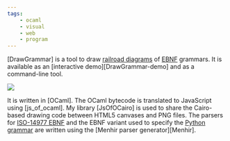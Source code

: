 ```yaml
---
tags:
    - ocaml
    - visual
    - web
    - program
---
```

[DrawGrammar] is a tool to draw [railroad diagrams] of [EBNF] grammars.
It is available as an [interactive demo][DrawGrammar-demo] and as a command-line tool.

[railroad diagrams]: https://en.wikipedia.org/wiki/Syntax_diagram
[EBNF]: https://en.wikipedia.org/wiki/Extended_Backus%E2%80%93Naur_form

<div class="text-center">
<img class="img-fluid" src="https://jacquev6.github.io/DrawGrammar/logo.png">
</div>

It is written in [OCaml].
The OCaml bytecode is translated to JavaScript using [js_of_ocaml].
My library [JsOfOCairo] is used to share the Cairo-based drawing code between HTML5 canvases and PNG files.
The parsers for [ISO-14977 EBNF] and the EBNF variant used to specify the [Python grammar] are written using the [Menhir parser generator][Menhir].

[ISO-14977 EBNF]: https://www.cl.cam.ac.uk/~mgk25/iso-14977.pdf
[Python grammar]: https://github.com/python/cpython/blob/master/Grammar/Grammar
